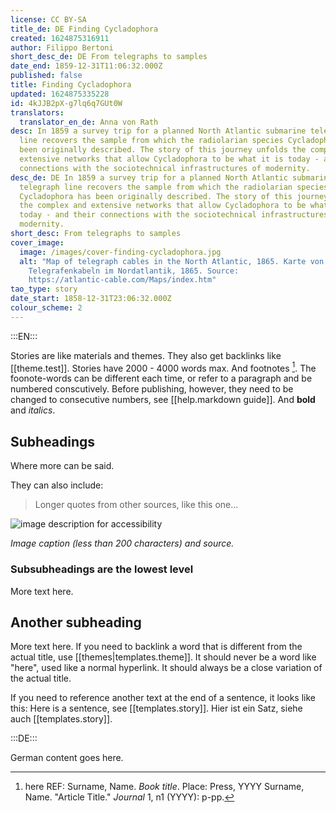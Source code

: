 ```yaml
---
license: CC BY-SA
title_de: DE Finding Cycladophora
created: 1624875316911
author: Filippo Bertoni
short_desc_de: DE From telegraphs to samples
date_end: 1859-12-31T11:06:32.000Z
published: false
title: Finding Cycladophora
updated: 1624875335228
id: 4kJJB2pX-g7lq6q7GUt0W
translators:
  translator_en_de: Anna von Rath
desc: In 1859 a survey trip for a planned North Atlantic submarine telegraph
  line recovers the sample from which the radiolarian species Cycladophora has
  been originally described. The story of this journey unfolds the complex and
  extensive networks that allow Cycladophora to be what it is today - and their
  connections with the sociotechnical infrastructures of modernity.
desc_de: DE In 1859 a survey trip for a planned North Atlantic submarine
  telegraph line recovers the sample from which the radiolarian species
  Cycladophora has been originally described. The story of this journey unfolds
  the complex and extensive networks that allow Cycladophora to be what it is
  today - and their connections with the sociotechnical infrastructures of
  modernity.
short_desc: From telegraphs to samples
cover_image:
  image: /images/cover-finding-cycladophora.jpg
  alt: "Map of telegraph cables in the North Atlantic, 1865. Karte von
    Telegrafenkabeln im Nordatlantik, 1865. Source:
    https://atlantic-cable.com/Maps/index.htm"
tao_type: story
date_start: 1858-12-31T23:06:32.000Z
colour_scheme: 2
---
```



:::EN:::

Stories are like materials and themes. They also get backlinks like [[theme.test]]. Stories have 2000 - 4000 words max.
And footnotes [^footnote1]. The foonote-words can be different each time, or refer to a paragraph and be numbered conscutively. Before publishing, however, they need to be changed to consecutive numbers, see [[help.markdown guide]].
And **bold** and _italics_.

## Subheadings

Where more can be said.

They can also include:
>Longer quotes from other sources, like this one...

![image description for accessibility](/images/example/MfN-HBSB-Nr97.png)

_Image caption (less than 200 characters) and source._

<!-- Notes for us -->

### Subsubheadings are the lowest level

More text here.

## Another subheading

More text here. If you need to backlink a word that is different from the actual title, use [[themes|templates.theme]]. It should never be a word like "here", used like a normal hyperlink. It should always be a close variation of the actual title.

If you need to reference another text at the end of a sentence, it looks like this: Here is a sentence, see [[templates.story]].
Hier ist ein Satz, siehe auch [[templates.story]].

[^footnote1]: here REF: Surname, Name. _Book title_. Place: Press, YYYY
Surname, Name. "Article Title." _Journal_ 1, n1 (YYYY): p-pp.

:::DE:::

German content goes here.
